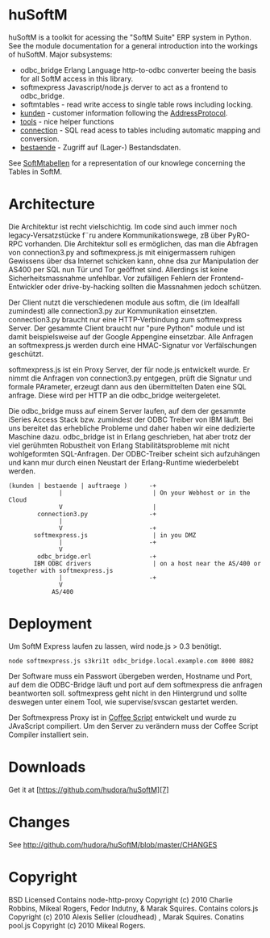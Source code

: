 # huSoftM

huSoftM is a toolkit for acessing the "SoftM Suite" ERP system in Python. See the module documentation for a
general introduction into the workings of huSoftM. Major subsystems:

* odbc_bridge Erlang Language http-to-odbc converter beeing the basis for all SoftM access in this library.
* softmexpress Javascript/node.js derver to act as a frontend to odbc_bridge.
* softmtables - read write access to single table rows including locking.
* [kunden](http://github.com/hudora/huSoftM/blob/master/html/kunden.html) - customer information following
  the [AddressProtocol](http://github.com/hudora/huTools/blob/master/doc/standards/address_protocol.markdown).
* [tools](http://github.com/hudora/huSoftM/blob/master/html/tools.html) - nice helper functions
* [connection](http://github.com/hudora/huSoftM/blob/master/html/connection.html) - SQL read acess to tables
  including automatic mapping and conversion.
* [bestaende](http://github.com/hudora/huSoftM/blob/master/html/bestaende.html) - Zugriff auf (Lager-)
  Bestandsdaten.

See [SoftMtabellen](http://cybernetics.hudora.biz/projects/wiki/SoftMtabellen) for a representation of our
knowlege concerning the Tables in SoftM.


# Architecture

Die Architektur ist recht vielschichtig. Im code sind auch immer noch legacy-Versatzstücke f¨ru andere
Kommunikationswege, zB über PyRO-RPC vorhanden. Die Architektur soll es ermöglichen, das man die Abfragen von
connection3.py and softmexpress.js mit einigermassem ruhigen Gewissens über dsa Internet schicken kann, ohne
dsa zur Manipulation der AS400 per SQL nun Tür und Tor geöffnet sind. Allerdings ist keine
Sicherheitsmassnahme unfehlbar. Vor zufälligen Fehlern der Frontend-Entwickler oder drive-by-hacking sollten
die Massnahmen jedoch schützen.

Der Client nutzt die verschiedenen module aus softm, die (im Idealfall zumindest) alle connection3.py zur
Kommunikation einsetzten. connection3.py braucht nur eine HTTP-Verbindung zum softmexpress Server. Der
gesammte Client braucht nur "pure Python" module und ist damit beispielsweise auf der Google Appengine
einsetzbar. Alle Anfragen an softmexpress.js  werden durch eine HMAC-Signatur vor Verfälschungen geschützt.

softmexpress.js ist ein Proxy Server, der für node.js entwickelt wurde. Er nimmt die Anfragen von
connection3.py entgegen, prüft die Signatur und formale PArameter, erzeugt dann aus den übermittelten Daten
eine SQL anfrage. Diese wird per HTTP an die odbc_bridge weitergeletet.

Die odbc_bridge muss auf einem Server laufen, auf dem der gesammte iSeries Access Stack bzw. zumindest der
ODBC Treiber von IBM läuft. Bei uns bereitet das erhebliche Probleme und daher haben wir eine dedizierte
Maschine dazu. odbc_bridge ist in Erlang geschrieben, hat aber trotz der viel gerühmten Robustheit von Erlang
Stabilitätsprobleme mit nicht wohlgeformten SQL-Anfragen. Der ODBC-Treiber scheint sich aufzuhängen und kann
mur durch einen Neustart der Erlang-Runtime wiederbelebt werden.


    (kunden | bestaende | auftraege )      -+
                  |                         | On your Webhost or in the Cloud
                  V                         |
            connection3.py                 -+
                  |
                  V                        -+
           softmexpress.js                  | in you DMZ
                  |                        -+
                  V
            odbc_bridge.erl                -+
           IBM ODBC drivers                 | on a host near the AS/400 or together with softmexpress.js 
                  |                        -+
                  V
                AS/400

# Deployment

Um SoftM Express laufen zu lassen, wird node.js > 0.3 benötigt. 

    node softmexpress.js s3kri1t odbc_bridge.local.example.com 8000 8082

Der Software muss ein Passwort übergeben werden, Hostname und Port, auf dem die ODBC-Bridge läuft und port auf dem softmexpress die anfragen beantworten soll. softmexpress geht nicht in den Hintergrund und sollte deswegen unter einem Tool, wie supervise/svscan gestartet werden.

Der Softmexpress Proxy ist in [Coffee Script](http://jashkenas.github.com/coffee-script/) entwickelt und
wurde zu JAvaScript compiliert. Um den Server zu verändern muss der Coffee Script Compiler installiert sein.


# Downloads

Get it at [https://github.com/hudora/huSoftM][7]

[7]: https://github.com/hudora/huSoftM

# Changes

See http://github.com/hudora/huSoftM/blob/master/CHANGES

# Copyright

BSD Licensed
Contains node-http-proxy Copyright (c) 2010 Charlie Robbins, Mikeal Rogers, Fedor Indutny, & Marak Squires.
Contains colors.js Copyright (c) 2010 Alexis Sellier (cloudhead) , Marak Squires.
Conatins pool.js Copyright (c) 2010 Mikeal Rogers.